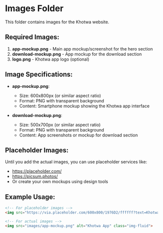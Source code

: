 # Images Folder

This folder contains images for the Khotwa website.

## Required Images:

1. **app-mockup.png** - Main app mockup/screenshot for the hero section
2. **download-mockup.png** - App mockup for the download section
3. **logo.png** - Khotwa app logo (optional)

## Image Specifications:

- **app-mockup.png**: 
  - Size: 600x800px (or similar aspect ratio)
  - Format: PNG with transparent background
  - Content: Smartphone mockup showing the Khotwa app interface

- **download-mockup.png**:
  - Size: 500x700px (or similar aspect ratio)
  - Format: PNG with transparent background
  - Content: App screenshots or mockup for download section

## Placeholder Images:

Until you add the actual images, you can use placeholder services like:
- https://placeholder.com/
- https://picsum.photos/
- Or create your own mockups using design tools

## Example Usage:

```html
<!-- For placeholder images -->
<img src="https://via.placeholder.com/600x800/1976D2/ffffff?text=Khotwa+App" alt="Khotwa App" class="img-fluid">

<!-- For actual images -->
<img src="images/app-mockup.png" alt="Khotwa App" class="img-fluid">
``` 